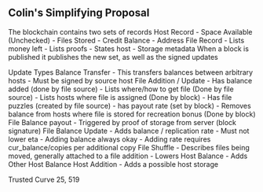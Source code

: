Colin's Simplifying Proposal
----------------------------

The blockchain contains two sets of records
    Host Record
        - Space Available (Unchecked)
        - Files Stored
        - Credit Balance
        - Address
    File Record
        - Lists money left
        - Lists proofs
        - States host
        - Storage metadata
    When a block is published it publishes the new set, as well as the signed
    updates

Update Types
    Balance Transfer
        - This transfers balances between arbitrary hosts
        - Must be signed by source host
    File Addition / Update
        - Has balance added (done by file source)
        - Lists where/how to get file (Done by file source)
        - Lists hosts where file is assigned (Done by block)
        - Has file puzzles (created by file source)
        - has payout rate (set by block)
        - Removes balance from hosts where file is
          stored for recreation bonus (Done by block)
    File Balance payout
        - Triggered by proof of storage from server (block signature)
    File Balance Update
        - Adds balance / replication rate
        - Must not lower eta
            - Adding balance always okay
            - Adding rate requires cur_balance/copies per additional copy
    File Shuffle
        - Describes files being moved, generally attached to a file addition
        - Lowers Host Balance
        - Adds Other Host Balance
    Host Addition
        - Adds a possible host storage

Trusted Curve
25, 519
